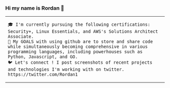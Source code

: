 ### Hi my name is Rordan 👋

<table>
    <tr>
        <td valign="center">

    🎓 I'm currently pursuing the following certifications: Security+, Linux Essentials, and AWS's Solutions Architect Associate.
    🎯 My GOALS with using github are to store and share code while simultaneously becoming comprehensive in various programming languages, including powerhouses such as Python, Javascript, and GO. 
    🐦 Let's connect ! I post screenshots of recent projects and technologies I'm working with on twitter. https://twitter.com/Rordan1 
   
             
             
